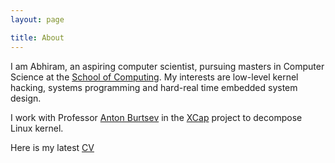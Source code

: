 ```yaml
---
layout: page

title: About
---
```


I am Abhiram, an aspiring computer scientist, 
pursuing masters in Computer Science at the [School of Computing](https://www.cs.utah.edu). 
My interests are low-level kernel hacking, systems programming and hard-real time 
embedded system design.

I work with Professor [Anton Burtsev](https://www.cs.utah.edu/~aburtsev) in the
[XCap](https://www.flux.utah.edu/project/xcap) project to decompose Linux kernel.

Here is my latest [CV](http://abhirambal.github.io/Abhiram_B.pdf)
